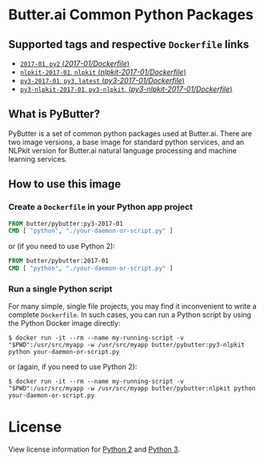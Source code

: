 Butter.ai Common Python Packages
================================

## Supported tags and respective `Dockerfile` links

-	[`2017-01`, `py2` (*2017-01/Dockerfile*)](https://github.com/butter/docker-pybutter/blob/5f733bacdea7a89783aea7d64da06135d85f85b1/py2/2017-01/python/Dockerfile)
-	[`nlpkit-2017-01`, `nlpkit` (*nlpkit-2017-01/Dockerfile*)](https://github.com/butter/docker-pybutter/blob/bacd44bfc020768e7d3efef7b712c8b264610166/py2/2017-01/nlpkit/Dockerfile)
-	[`py3-2017-01`, `py3`, `latest` (*py3-2017-01/Dockerfile*)](https://github.com/butter/docker-pybutter/blob/5f733bacdea7a89783aea7d64da06135d85f85b1/py3/2017-01/python/Dockerfile)
-	[`py3-nlpkit-2017-01`, `py3-nlpkit`, (*py3-nlpkit-2017-01/Dockerfile*)](https://github.com/butter/docker-pybutter/blob/2bd15138b0a905cd695751d55a37ca34ffa43365/py3/2017-01/nlpkit/Dockerfile)

## What is PyButter?

PyButter is a set of common python packages used at Butter.ai. There are two
image versions, a base image for standard python services, and an NLPkit version
for Butter.ai natural language processing and machine learning services.

## How to use this image

### Create a `Dockerfile` in your Python app project

```dockerfile
FROM butter/pybutter:py3-2017-01
CMD [ "python", "./your-daemon-or-script.py" ]
```

or (if you need to use Python 2):

```dockerfile
FROM butter/pybutter:2017-01
CMD [ "python", "./your-daemon-or-script.py" ]
```

### Run a single Python script

For many simple, single file projects, you may find it inconvenient to write a complete `Dockerfile`. In such cases, you can run a Python script by using the Python Docker image directly:

```console
$ docker run -it --rm --name my-running-script -v "$PWD":/usr/src/myapp -w /usr/src/myapp butter/pybutter:py3-nlpkit python your-daemon-or-script.py
```

or (again, if you need to use Python 2):

```console
$ docker run -it --rm --name my-running-script -v "$PWD":/usr/src/myapp -w /usr/src/myapp butter/pybutter:nlpkit python your-daemon-or-script.py
```

# License

View license information for [Python 2](https://docs.python.org/2/license.html) and [Python 3](https://docs.python.org/3/license.html).
